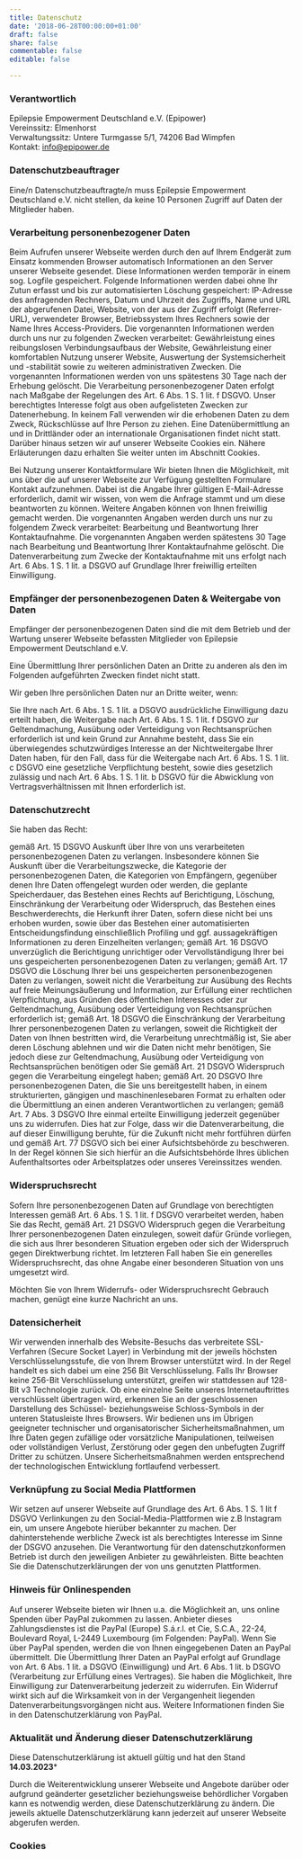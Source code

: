 ```yaml
---
title: Datenschutz
date: '2018-06-28T00:00:00+01:00'
draft: false
share: false
commentable: false
editable: false

---
```


### Verantwortlich
Epilepsie Empowerment Deutschland e.V. (Epipower)<br> 
Vereinssitz: Elmenhorst<br> 
Verwaltungssitz: Untere Turmgasse 5/1, 74206 Bad Wimpfen<br> 
Kontakt: info@epipower.de

### Datenschutzbeauftrager
Eine/n Datenschutzbeauftragte/n muss Epilepsie Empowerment Deutschland e.V. nicht stellen, da keine 10 Personen Zugriff auf Daten der Mitglieder haben.

### Verarbeitung personenbezogener Daten
Beim Aufrufen unserer Webseite werden durch den auf Ihrem Endgerät zum Einsatz kommenden Browser automatisch Informationen an den Server unserer Webseite gesendet. Diese Informationen werden temporär in einem sog. Logfile gespeichert. Folgende Informationen werden dabei ohne Ihr Zutun erfasst und bis zur automatisierten Löschung gespeichert: IP-Adresse des anfragenden Rechners, Datum und Uhrzeit des Zugriffs, Name und URL der abgerufenen Datei, Website, von der aus der Zugriff erfolgt (Referrer-URL), verwendeter Browser, Betriebssystem Ihres Rechners sowie der Name Ihres Access-Providers. Die vorgenannten Informationen werden durch uns nur zu folgenden Zwecken verarbeitet: Gewährleistung eines reibungslosen Verbindungsaufbaus der Website, Gewährleistung einer komfortablen Nutzung unserer Website, Auswertung der Systemsicherheit und -stabilität sowie zu weiteren administrativen Zwecken. Die vorgenannten Informationen werden von uns spätestens 30 Tage nach der Erhebung gelöscht.
Die Verarbeitung personenbezogener Daten erfolgt nach Maßgabe der Regelungen des Art. 6 Abs. 1 S. 1 lit. f DSGVO. Unser berechtigtes Interesse folgt aus oben aufgelisteten Zwecken zur Datenerhebung. In keinem Fall verwenden wir die erhobenen Daten zu dem Zweck, Rückschlüsse auf Ihre Person zu ziehen. Eine Datenübermittlung an und in Drittländer oder an internationale Organisationen findet nicht statt. Darüber hinaus setzen wir auf unserer Webseite Cookies ein. Nähere Erläuterungen dazu erhalten Sie weiter unten im Abschnitt Cookies.

Bei Nutzung unserer Kontaktformulare Wir bieten Ihnen die Möglichkeit, mit uns über die auf unserer Webseite zur Verfügung gestellten Formulare Kontakt aufzunehmen. Dabei ist die Angabe Ihrer gültigen E-Mail-Adresse erforderlich, damit wir wissen, von wem die Anfrage stammt und um diese beantworten zu können. Weitere Angaben können von Ihnen freiwillig gemacht werden. Die vorgenannten Angaben werden durch uns nur zu folgendem Zweck verarbeitet: Bearbeitung und Beantwortung Ihrer Kontaktaufnahme. Die vorgenannten Angaben werden spätestens 30 Tage nach Bearbeitung und Beantwortung Ihrer Kontaktaufnahme gelöscht. Die Datenverarbeitung zum Zwecke der Kontaktaufnahme mit uns erfolgt nach Art. 6 Abs. 1 S. 1 lit. a DSGVO auf Grundlage Ihrer freiwillig erteilten Einwilligung.

### Empfänger der personenbezogenen Daten & Weitergabe von Daten
Empfänger der personenbezogenen Daten sind die mit dem Betrieb und der Wartung unserer Webseite befassten Mitglieder von Epilepsie Empowerment Deutschland e.V.

Eine Übermittlung Ihrer persönlichen Daten an Dritte zu anderen als den im Folgenden aufgeführten Zwecken findet nicht statt.

Wir geben Ihre persönlichen Daten nur an Dritte weiter, wenn:

Sie Ihre nach Art. 6 Abs. 1 S. 1 lit. a DSGVO ausdrückliche Einwilligung dazu erteilt haben, die Weitergabe nach Art. 6 Abs. 1 S. 1 lit. f DSGVO zur Geltendmachung, Ausübung oder Verteidigung von Rechtsansprüchen erforderlich ist und kein Grund zur Annahme besteht, dass Sie ein überwiegendes schutzwürdiges Interesse an der Nichtweitergabe Ihrer Daten haben, für den Fall, dass für die Weitergabe nach Art. 6 Abs. 1 S. 1 lit. c DSGVO eine gesetzliche Verpflichtung besteht, sowie dies gesetzlich zulässig und nach Art. 6 Abs. 1 S. 1 lit. b DSGVO für die Abwicklung von Vertragsverhältnissen mit Ihnen erforderlich ist.


### Datenschutzrecht
Sie haben das Recht:

gemäß Art. 15 DSGVO Auskunft über Ihre von uns verarbeiteten personenbezogenen Daten zu verlangen. Insbesondere können Sie Auskunft über die Verarbeitungszwecke, die Kategorie der personenbezogenen Daten, die Kategorien von Empfängern, gegenüber denen Ihre Daten offengelegt wurden oder werden, die geplante Speicherdauer, das Bestehen eines Rechts auf Berichtigung, Löschung, Einschränkung der Verarbeitung oder Widerspruch, das Bestehen eines Beschwerderechts, die Herkunft ihrer Daten, sofern diese nicht bei uns erhoben wurden, sowie über das Bestehen einer automatisierten Entscheidungsfindung einschließlich Profiling und ggf. aussagekräftigen Informationen zu deren Einzelheiten verlangen; gemäß Art. 16 DSGVO unverzüglich die Berichtigung unrichtiger oder Vervollständigung Ihrer bei uns gespeicherten personenbezogenen Daten zu verlangen; gemäß Art. 17 DSGVO die Löschung Ihrer bei uns gespeicherten personenbezogenen Daten zu verlangen, soweit nicht die Verarbeitung zur Ausübung des Rechts auf freie Meinungsäußerung und Information, zur Erfüllung einer rechtlichen Verpflichtung, aus Gründen des öffentlichen Interesses oder zur Geltendmachung, Ausübung oder Verteidigung von Rechtsansprüchen erforderlich ist; gemäß Art. 18 DSGVO die Einschränkung der Verarbeitung Ihrer personenbezogenen Daten zu verlangen, soweit die Richtigkeit der Daten von Ihnen bestritten wird, die Verarbeitung unrechtmäßig ist, Sie aber deren Löschung ablehnen und wir die Daten nicht mehr benötigen, Sie jedoch diese zur Geltendmachung, Ausübung oder Verteidigung von Rechtsansprüchen benötigen oder Sie gemäß Art. 21 DSGVO Widerspruch gegen die Verarbeitung eingelegt haben; gemäß Art. 20 DSGVO Ihre personenbezogenen Daten, die Sie uns bereitgestellt haben, in einem strukturierten, gängigen und maschinenlesebaren Format zu erhalten oder die Übermittlung an einen anderen Verantwortlichen zu verlangen; gemäß Art. 7 Abs. 3 DSGVO Ihre einmal erteilte Einwilligung jederzeit gegenüber uns zu widerrufen. Dies hat zur Folge, dass wir die Datenverarbeitung, die auf dieser Einwilligung beruhte, für die Zukunft nicht mehr fortführen dürfen und gemäß Art. 77 DSGVO sich bei einer Aufsichtsbehörde zu beschweren. In der Regel können Sie sich hierfür an die Aufsichtsbehörde Ihres üblichen Aufenthaltsortes oder Arbeitsplatzes oder unseres Vereinssitzes wenden.

### Widerspruchsrecht
Sofern Ihre personenbezogenen Daten auf Grundlage von berechtigten Interessen gemäß Art. 6 Abs. 1 S. 1 lit. f DSGVO verarbeitet werden, haben Sie das Recht, gemäß Art. 21 DSGVO Widerspruch gegen die Verarbeitung Ihrer personenbezogenen Daten einzulegen, soweit dafür Gründe vorliegen, die sich aus Ihrer besonderen Situation ergeben oder sich der Widerspruch gegen Direktwerbung richtet. Im letzteren Fall haben Sie ein generelles Widerspruchsrecht, das ohne Angabe einer besonderen Situation von uns umgesetzt wird.

Möchten Sie von Ihrem Widerrufs- oder Widerspruchsrecht Gebrauch machen, genügt eine kurze Nachricht an uns.

### Datensicherheit
Wir verwenden innerhalb des Website-Besuchs das verbreitete SSL-Verfahren (Secure Socket Layer) in Verbindung mit der jeweils höchsten Verschlüsselungsstufe, die von Ihrem Browser unterstützt wird. In der Regel handelt es sich dabei um eine 256 Bit Verschlüsselung. Falls Ihr Browser keine 256-Bit Verschlüsselung unterstützt, greifen wir stattdessen auf 128-Bit v3 Technologie zurück. Ob eine einzelne Seite unseres Internetauftrittes verschlüsselt übertragen wird, erkennen Sie an der geschlossenen Darstellung des Schüssel- beziehungsweise Schloss-Symbols in der unteren Statusleiste Ihres Browsers. Wir bedienen uns im Übrigen geeigneter technischer und organisatorischer Sicherheitsmaßnahmen, um Ihre Daten gegen zufällige oder vorsätzliche Manipulationen, teilweisen oder vollständigen Verlust, Zerstörung oder gegen den unbefugten Zugriff Dritter zu schützen. Unsere Sicherheitsmaßnahmen werden entsprechend der technologischen Entwicklung fortlaufend verbessert.

### Verknüpfung zu Social Media Plattformen
Wir setzen auf unserer Webseite auf Grundlage des Art. 6 Abs. 1 S. 1 lit f DSGVO Verlinkungen zu den Social-Media-Plattformen wie z.B  Instagram ein, um unsere Angebote hierüber bekannter zu machen. Der dahinterstehende werbliche Zweck ist als berechtigtes Interesse im Sinne der DSGVO anzusehen. Die Verantwortung für den datenschutzkonformen Betrieb ist durch den jeweiligen Anbieter zu gewährleisten. Bitte beachten Sie die Datenschutzerklärungen der von uns genutzten Plattformen.

### Hinweis für Onlinespenden
Auf unserer Webseite bieten wir Ihnen u.a. die Möglichkeit an, uns online Spenden über PayPal zukommen zu lassen. Anbieter dieses Zahlungsdienstes ist die PayPal (Europe) S.á.r.l. et Cie, S.C.A., 22-24, Boulevard Royal, L-2449 Luxembourg (im Folgenden: PayPal). Wenn Sie über PayPal spenden, werden die von Ihnen eingegebenen Daten an PayPal übermittelt. Die Übermittlung Ihrer Daten an PayPal erfolgt auf Grundlage von Art. 6 Abs. 1 lit. a DSGVO (Einwilligung) und Art. 6 Abs. 1 lit. b DSGVO (Verarbeitung zur Erfüllung eines Vertrages). Sie haben die Möglichkeit, Ihre Einwilligung zur Datenverarbeitung jederzeit zu widerrufen. Ein Widerruf wirkt sich auf die Wirksamkeit von in der Vergangenheit liegenden Datenverarbeitungsvorgängen nicht aus. Weitere Informationen finden Sie in den Datenschutzerklärung von PayPal.

### Aktualität und Änderung dieser Datenschutzerklärung
Diese Datenschutzerklärung ist aktuell gültig und hat den Stand **14.03.2023***

Durch die Weiterentwicklung unserer Webseite und Angebote darüber oder aufgrund geänderter gesetzlicher beziehungsweise behördlicher Vorgaben kann es notwendig werden, diese Datenschutzerklärung zu ändern. Die jeweils aktuelle Datenschutzerklärung kann jederzeit auf unserer Webseite abgerufen werden.

### Cookies
<script id="CookieDeclaration" src="https://consent.cookiebot.com/fc36b5a5-d061-42bb-aacd-9916abd1e661/cd.js" type="text/javascript" async></script>

